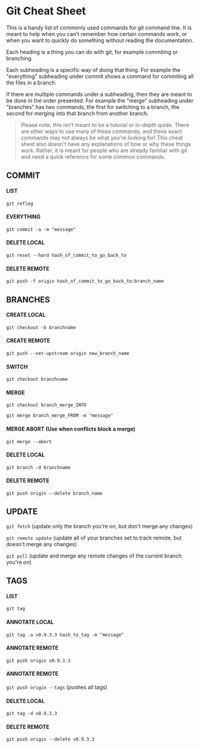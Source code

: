 # Git Cheat Sheet
This is a handy list of commonly used commands for git command line. It is meant to help when you can't remember how certain commands work, or when you want to quickly do something without reading the documentation.

Each heading is a thing you can do with git, for example commiting or branching.

Each subheading is a specific way of doing that thing. For example the "everything" subheading under commit shows a command for commiting all the files in a branch.

If there are multiple commands under a subheading, then they are meant to be done in the order presented. For example the "merge" subheading under "branches" has two commands, the first for switching to a branch, the second for merging into that branch from another branch.

> Please note, this isn't meant to be a tutorial or in-depth quide. There are other ways to use many of these commands, and these exact commands may not always be what you're looking for! This cheat sheet also doesn't have any explanations of how or why these things work. Rather, it is meant for people who are already familiar with git and need a quick reference for some common commands.

## COMMIT
#### LIST
 `git reflog`

#### EVERYTHING
 `git commit -a -m "message"`
		
#### DELETE LOCAL
 `git reset --hard hash_of_commit_to_go_back_to`
#### DELETE REMOTE
 `git push -f origin hash_of_commit_to_go_back_to:branch_name`

## BRANCHES
#### CREATE LOCAL
 `git checkout -b branchname`
 
#### CREATE REMOTE
 `git push --set-upstream origin new_branch_name`
		
#### SWITCH
 `git checkout branchname`
		
#### MERGE
 `git checkout branch_merge_INTO`
 
 `git merge branch_merge_FROM -m "message"`
 
#### MERGE ABORT (Use when conflicts block a merge)
 `git merge --abort`
		
#### DELETE LOCAL
 `git branch -d branchname`
 
#### DELETE REMOTE
 `git push origin --delete branch_name`
	
## UPDATE
 `git fetch` (update only the branch you're on, but don't merge any changes)
 
 `git remote update` (update all of your branches set to track remote, but doesn't merge any changes)
 
 `git pull` (update and merge any remote changes of the current branch you're on)
	
## TAGS
#### LIST
 `git tag`
	
#### ANNOTATE LOCAL
 `git tag -a v0.9.3.3 hash_to_tag -m "message"`
 
#### ANNOTATE REMOTE
 `git push origin v0.9.3.3`
 
#### ANNOTATE REMOTE
 `git push origin --tags` (pushes all tags)
	
#### DELETE LOCAL
 `git tag -d v0.9.3.3`
 
#### DELETE REMOTE
 `git push origin --delete v0.9.3.3`
